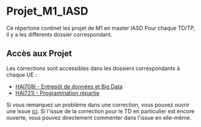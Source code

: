 # Projet_M1_IASD

Ce répertoire continet les projet de M1 en master IASD
Pour chaque TD/TP, il y a les differents dossier correspondant.


## Accès aux Projet

Les corrections sont accessibles dans les dossiers correspondants à chaque UE :
* [HAI708I - Entrepôt de données et Big Data](HAI708I%20-%Entrepôt%20de%20données%20et%20Big%20Data)
* [HAI721I - Programmation répartie](HAI721I%20Programmation%20répartie)

Si vous remarquez un problème dans une correction, vous pouvez ouvrir une issue [ici](https://github.com/Gaiko19/Corrections_M1GL/issues/). Si l'issue de la correction pour le TD en particulier est encore ouverte, vous pouvez directement commenter dans l'issue en elle-même.
